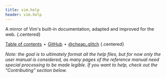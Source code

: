 ```yaml
---
title: vim.help
header: vim.help
---
```


A mirror of Vim's built-in documentation, adapted and improved for the web.
{.centered}

[Table of contents](/table-of-contents)&ensp;⬩&ensp;[GitHub](https://github.com/cheap-glitch/vim.help)&ensp;⬩&ensp;[@cheap_glitch](https://twitter.com/cheap_glitch)
{.centered}

<!-- include ../../README.md:about-vim-help -->

_Note: the goal is to ultimately format all the help files, but for now only the
user manual  is considered, as many  pages of the reference  manual need special
processing to be made legible. If you want to help, check out the "Contributing"
section below._

<!-- include ../../README.md:why-this-project -->

<!-- include ../../README.md:contributing -->

<!-- include ../../README.md:credits -->

<!-- include ../../README.md:licenses -->
